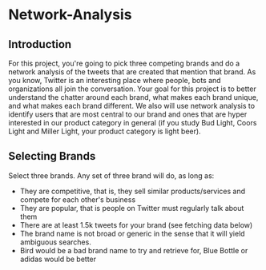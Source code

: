 # Network-Analysis
## Introduction
For this project, you're going to pick three competing brands and do a network analysis of the tweets that are created that mention that brand. As you know, Twitter is an interesting place where people, bots and organizations all join the conversation. Your goal for this project is to better understand the chatter around each brand, what makes each brand unique, and what makes each brand different. We also will use network analysis to identify users that are most central to our brand and ones that are hyper interested in our product category in general (if you study Bud Light, Coors Light and Miller Light, your product category is light beer).
## Selecting Brands
Select three brands. Any set of three brand will do, as long as:
- They are competitive, that is, they sell similar products/services and compete for each other's business
- They are popular, that is people on Twitter must regularly talk about them
- There are at least 1.5k tweets for your brand (see fetching data below)
- The brand name is not broad or generic in the sense that it will yield ambiguous searches.
- Bird would be a bad brand name to try and retrieve for, Blue Bottle or adidas would be better
